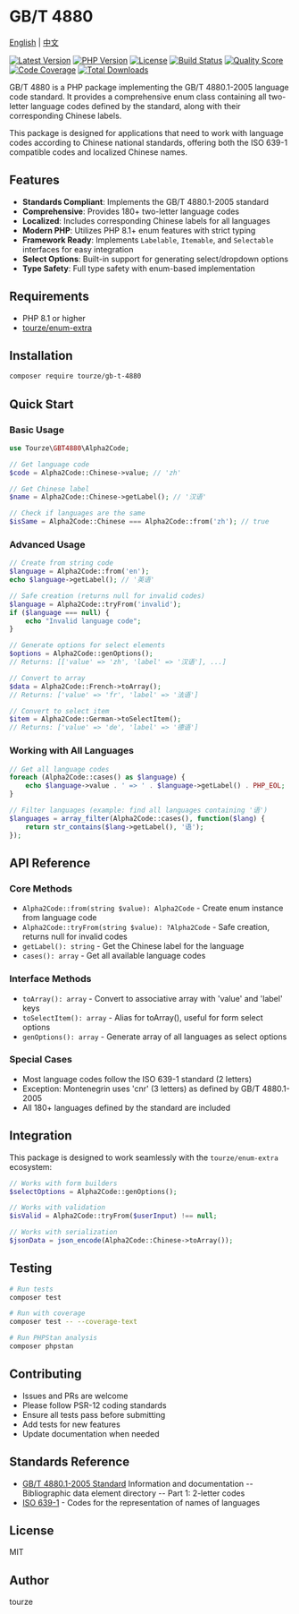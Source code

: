 # GB/T 4880

[English](README.md) | [中文](README.zh-CN.md)

[![Latest Version](https://img.shields.io/packagist/v/tourze/gb-t-4880.svg?style=flat-square)](https://packagist.org/packages/tourze/gb-t-4880)
[![PHP Version](https://img.shields.io/packagist/php-v/tourze/gb-t-4880.svg?style=flat-square)](https://packagist.org/packages/tourze/gb-t-4880)
[![License](https://img.shields.io/packagist/l/tourze/gb-t-4880.svg?style=flat-square)](https://packagist.org/packages/tourze/gb-t-4880)
[![Build Status](https://img.shields.io/travis/tourze/gb-t-4880/master.svg?style=flat-square)](https://travis-ci.org/tourze/gb-t-4880)
[![Quality Score](https://img.shields.io/scrutinizer/g/tourze/gb-t-4880.svg?style=flat-square)](https://scrutinizer-ci.com/g/tourze/gb-t-4880)
[![Code Coverage](https://img.shields.io/scrutinizer/coverage/g/tourze/gb-t-4880.svg?style=flat-square)](https://scrutinizer-ci.com/g/tourze/gb-t-4880)
[![Total Downloads](https://img.shields.io/packagist/dt/tourze/gb-t-4880.svg?style=flat-square)](https://packagist.org/packages/tourze/gb-t-4880)

GB/T 4880 is a PHP package implementing the GB/T 4880.1-2005 language code standard. It provides a comprehensive enum class containing all two-letter language codes defined by the standard, along with their corresponding Chinese labels.

This package is designed for applications that need to work with language codes according to Chinese national standards, offering both the ISO 639-1 compatible codes and localized Chinese names.

## Features

- **Standards Compliant**: Implements the GB/T 4880.1-2005 standard
- **Comprehensive**: Provides 180+ two-letter language codes
- **Localized**: Includes corresponding Chinese labels for all languages
- **Modern PHP**: Utilizes PHP 8.1+ enum features with strict typing
- **Framework Ready**: Implements `Labelable`, `Itemable`, and `Selectable` interfaces for easy integration
- **Select Options**: Built-in support for generating select/dropdown options
- **Type Safety**: Full type safety with enum-based implementation

## Requirements

- PHP 8.1 or higher
- [tourze/enum-extra](https://packagist.org/packages/tourze/enum-extra)

## Installation

```bash
composer require tourze/gb-t-4880
```

## Quick Start

### Basic Usage

```php
use Tourze\GBT4880\Alpha2Code;

// Get language code
$code = Alpha2Code::Chinese->value; // 'zh'

// Get Chinese label
$name = Alpha2Code::Chinese->getLabel(); // '汉语'

// Check if languages are the same
$isSame = Alpha2Code::Chinese === Alpha2Code::from('zh'); // true
```

### Advanced Usage

```php
// Create from string code
$language = Alpha2Code::from('en');
echo $language->getLabel(); // '英语'

// Safe creation (returns null for invalid codes)
$language = Alpha2Code::tryFrom('invalid');
if ($language === null) {
    echo "Invalid language code";
}

// Generate options for select elements
$options = Alpha2Code::genOptions();
// Returns: [['value' => 'zh', 'label' => '汉语'], ...]

// Convert to array
$data = Alpha2Code::French->toArray();
// Returns: ['value' => 'fr', 'label' => '法语']

// Convert to select item
$item = Alpha2Code::German->toSelectItem();
// Returns: ['value' => 'de', 'label' => '德语']
```

### Working with All Languages

```php
// Get all language codes
foreach (Alpha2Code::cases() as $language) {
    echo $language->value . ' => ' . $language->getLabel() . PHP_EOL;
}

// Filter languages (example: find all languages containing '语')
$languages = array_filter(Alpha2Code::cases(), function($lang) {
    return str_contains($lang->getLabel(), '语');
});
```

## API Reference

### Core Methods

- `Alpha2Code::from(string $value): Alpha2Code` - Create enum instance from language code
- `Alpha2Code::tryFrom(string $value): ?Alpha2Code` - Safe creation, returns null for invalid codes
- `getLabel(): string` - Get the Chinese label for the language
- `cases(): array` - Get all available language codes

### Interface Methods

- `toArray(): array` - Convert to associative array with 'value' and 'label' keys
- `toSelectItem(): array` - Alias for toArray(), useful for form select options
- `genOptions(): array` - Generate array of all languages as select options

### Special Cases

- Most language codes follow the ISO 639-1 standard (2 letters)
- Exception: Montenegrin uses 'cnr' (3 letters) as defined by GB/T 4880.1-2005
- All 180+ languages defined by the standard are included

## Integration

This package is designed to work seamlessly with the `tourze/enum-extra` ecosystem:

```php
// Works with form builders
$selectOptions = Alpha2Code::genOptions();

// Works with validation
$isValid = Alpha2Code::tryFrom($userInput) !== null;

// Works with serialization
$jsonData = json_encode(Alpha2Code::Chinese->toArray());
```

## Testing

```bash
# Run tests
composer test

# Run with coverage
composer test -- --coverage-text

# Run PHPStan analysis
composer phpstan
```

## Contributing

- Issues and PRs are welcome
- Please follow PSR-12 coding standards
- Ensure all tests pass before submitting
- Add tests for new features
- Update documentation when needed

## Standards Reference

- [GB/T 4880.1-2005 Standard][gb-t-4880-standard]
  Information and documentation -- Bibliographic data element directory -- Part 1: 2-letter codes
- [ISO 639-1](https://en.wikipedia.org/wiki/ISO_639-1) - Codes for the representation of names of languages

## License

MIT

## Author

tourze

[gb-t-4880-standard]: https://github.com/Haixing-Hu/typesetting-standard/blob/master/%E8%AF%AD%E7%A7%8D%E5%8F%8A%E6%9C%89%E5%85%B3%E4%BB%A3%E7%A0%81/%E3%80%90GB%3AT%204880.1-2005%E3%80%91%E4%BF%A1%E6%81%AF%E4%B8%8E%E6%96%87%E7%8C%AE%20%E4%B9%A6%E7%9B%AE%E6%95%B0%E6%8D%AE%E5%85%83%E7%9B%AE%E5%BD%95%20%E7%AC%AC1%E9%83%A8%E5%88%86%EF%BC%9A2%E5%AD%97%E6%AF%8D%E4%BB%A3%E7%A0%81.pdf
